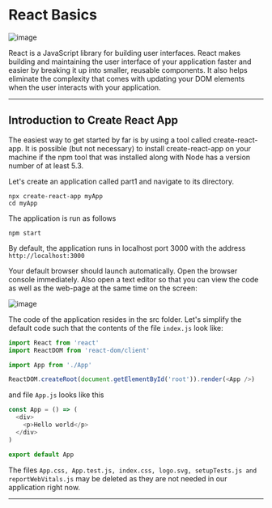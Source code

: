 # React Basics
![image](https://user-images.githubusercontent.com/25232528/188939311-c2fef9d7-dcda-43d7-a84a-bd880cdf2ec2.png)

React is a JavaScript library for building user interfaces. React makes building and maintaining the user interface of your application faster and easier by breaking it up into smaller, reusable components. It also helps eliminate the complexity that comes with updating your DOM elements when the user interacts with your application.


***

## Introduction to Create React App
The easiest way to get started by far is by using a tool called create-react-app. It is possible (but not necessary) to install create-react-app on your machine if the npm tool that was installed along with Node has a version number of at least 5.3.

Let's create an application called part1 and navigate to its directory.

```node
npx create-react-app myApp
cd myApp
```

The application is run as follows

```node
npm start
```

By default, the application runs in localhost port 3000 with the address ```http://localhost:3000```

Your default browser should launch automatically. Open the browser console immediately. Also open a text editor so that you can view the code as well as the web-page at the same time on the screen:

![image](https://user-images.githubusercontent.com/25232528/188937654-8106aef0-2054-45ce-bba5-08188254ae49.png)

The code of the application resides in the src folder. Let's simplify the default code such that the contents of the file ```index.js``` look like:

```js
import React from 'react'
import ReactDOM from 'react-dom/client'

import App from './App'

ReactDOM.createRoot(document.getElementById('root')).render(<App />)
```

and file ```App.js``` looks like this

```js
const App = () => (
  <div>
    <p>Hello world</p>
  </div>
)

export default App
```

The files ```App.css, App.test.js, index.css, logo.svg, setupTests.js and reportWebVitals.js``` may be deleted as they are not needed in our application right now.

***
